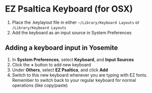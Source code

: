 # EZ Psaltica Keyboard (for OSX)

1. Place the .keylayout file in either
  `~/Library/Keyboard Layouts`
  or
  `/Library/Keyboard Layouts`
2. Add the keyboard as an input source in System Preferences

## Adding a keyboard input in Yosemite

1. In **System Preferences**, select **Keyboard**, and **Input Sources**
2. Click the **+** button to add new keyboard
3. Under **Others**, select **EZ Psaltica**, and click **Add**
4. Switch to this new keyboard whenever you are typing with EZ fonts. Remember to switch back to your regular keyboard for normal operations (like copy/paste)
